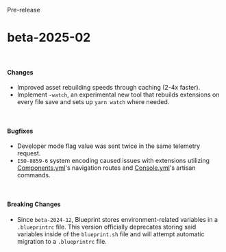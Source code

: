 <span class="badge bg-warning-subtle border border-warning-subtle text-warning-emphasis rounded-pill"><i class="bi bi-binoculars-fill"></i> Pre-release</span>
# beta-2025-02
<br/>

#### Changes
- Improved asset rebuilding speeds through caching (2-4x faster).
- Implement `-watch`, an experimental new tool that rebuilds extensions on every file save and sets up `yarn watch` where needed.

<br/>

#### Bugfixes
- Developer mode flag value was sent twice in the same telemetry request.
- `ISO-8859-6` system encoding caused issues with extensions utilizing [Components.yml](?page=documentation/componentsyml)'s navigation routes and [Console.yml](?page=documentation/consoleyml)'s artisan commands.

<br/>

#### Breaking Changes
- Since `beta-2024-12`, Blueprint stores environment-related variables in a `.blueprintrc` file. This version officially deprecates storing said variables inside of the `blueprint.sh` file and will attempt automatic migration to a `.blueprintrc` file.